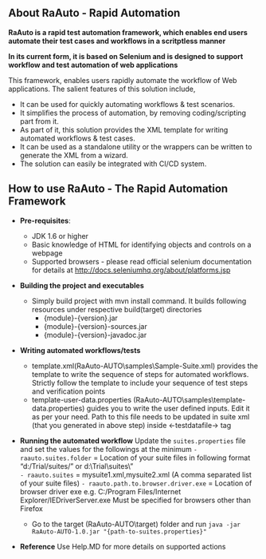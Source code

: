 ## About RaAuto - Rapid Automation ##

**RaAuto is a  rapid test automation framework, which enables end users automate their test cases and workflows in a scritptless manner**

**In its current form, it is based on Selenium and is designed to support workflow and test automation of web applications** 

This framework, enables users rapidly automate the workflow of Web applications.  The salient features of this solution include, 

 - It can be used for quickly automating workflows & test scenarios.
 - It simplifies the process of automation, by removing coding/scripting part from it.
 - As part of it, this solution provides the XML template for writing automated workflows & test cases.
 - It can be used as a standalone utility or the wrappers can be written to generate the XML from a wizard.
 - The solution can easily be integrated with CI/CD system. 


## How to use RaAuto - The Rapid Automation Framework ##

 - **Pre-requisites**:
	 - JDK 1.6 or higher
	 - Basic knowledge of HTML for identifying objects and controls on a webpage
	 - Supported browsers - please read official selenium documentation for details at http://docs.seleniumhq.org/about/platforms.jsp 
	 
 - **Building the project and executables**
	 - Simply build project with mvn install command. It builds following resources under respective build(target) directories 
		 - {module}-{version}.jar
		 - {module}-{version}-sources.jar
		 - {module}-{version}-javadoc.jar
		
 - **Writing automated workflows/tests**
	 - template.xml(RaAuto-AUTO\samples\Sample-Suite.xml) provides the template to write the sequence of steps for automated workflows. Strictly follow the template to include your sequence of test steps and verification points
	 - template-user-data.properties (RaAuto-AUTO\samples\template-data.properties) guides you to write the user defined inputs. Edit it as per your need. Path to this file needs to be updated in suite xml (that you generated in above step) inside <-testdatafile-> tag
	 
 - **Running the automated workflow**
	 Update the `suites.properties` file and set the values for the followings at the minimum
	 `- raauto.suites.folder` = Location of your suite files in following format
   “d:/Trial/suites/” or d:\\Trial\\suites\\”  
	 `- raauto.suites` = mysuite1.xml,mysuite2.xml (A comma separated list of your suite files)	
	 `- raauto.path.to.browser.driver.exe` = Location of browser driver exe
   e.g. C:/Program Files/Internet Explorer/IEDriverServer.exe Must be
   specified for browsers other than Firefox   
	 -  Go to the target (RaAuto-AUTO\target) folder and run `java -jar RaAuto-AUTO-1.0.jar "{path-to-suites.properties}"`

 - **Reference**
	Use <a>Help.MD</a> for more details on supported actions

